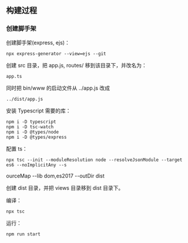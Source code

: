 

## 构建过程

### 创建脚手架

创建脚手架(express, ejs)：

    npx express-generator --view=ejs --git

创建 src 目录，把 app.js, routes/ 移到该目录下，并改名为：

    app.ts

同时把 bin/www 的启动文件从 ../app.js 改成

    ../dist/app.js

安装 Typescript 需要的库：

    npm i -D typescript
    npm i -D tsc-watch
    npm i -D @types/node
    npm i -D @types/express

配置 ts：

    npx tsc --init --moduleResolution node --resolveJsonModule --target es6 --noImplicitAny --s
ourceMap --lib dom,es2017 --outDir dist

创建 dist 目录，并把 views 目录移到 dist 目录下。

编译：

    npx tsc

运行：

    npm run start



